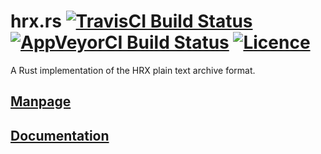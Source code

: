 # hrx.rs [![TravisCI Build Status](https://travis-ci.org/nabijaczleweli/hrx.rs.svg?branch=master)](https://travis-ci.org/nabijaczleweli/hrx.rs) [![AppVeyorCI Build Status](https://ci.appveyor.com/api/projects/status/1u8i16we0y7rqnee/branch/master?svg=true)](https://ci.appveyor.com/project/nabijaczleweli/hrx-rs) [![Licence](https://img.shields.io/badge/license-MIT-blue.svg?style=flat)](LICENSE)
A Rust implementation of the HRX plain text archive format.

## [Manpage](https://rawcdn.githack.com/nabijaczleweli/hrx.rs/man/hrx.1.html)
## [Documentation](https://rawcdn.githack.com/nabijaczleweli/hrx.rs/doc/hrx/index.html)
